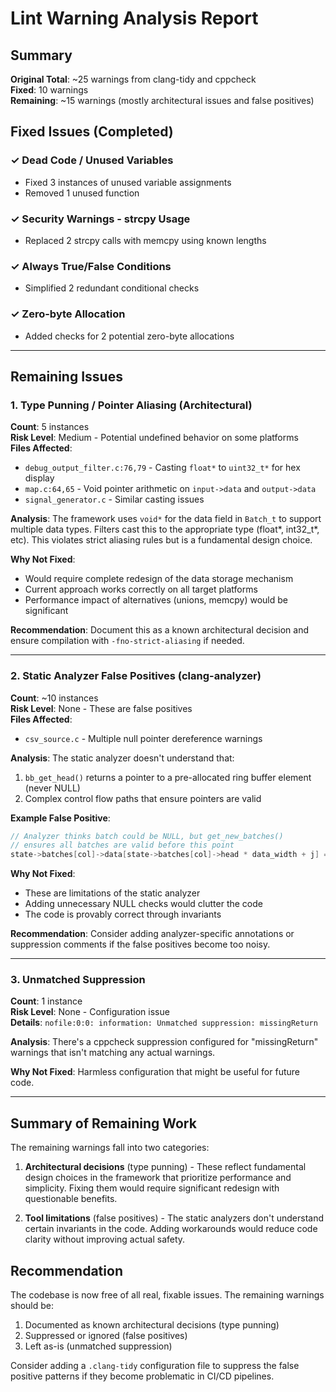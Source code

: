 # Lint Warning Analysis Report

## Summary

**Original Total**: ~25 warnings from clang-tidy and cppcheck  
**Fixed**: 10 warnings  
**Remaining**: ~15 warnings (mostly architectural issues and false positives)

## Fixed Issues (Completed)

### ✓ Dead Code / Unused Variables
- Fixed 3 instances of unused variable assignments
- Removed 1 unused function

### ✓ Security Warnings - strcpy Usage  
- Replaced 2 strcpy calls with memcpy using known lengths

### ✓ Always True/False Conditions
- Simplified 2 redundant conditional checks

### ✓ Zero-byte Allocation
- Added checks for 2 potential zero-byte allocations

---

## Remaining Issues

### 1. Type Punning / Pointer Aliasing (Architectural)
**Count**: 5 instances  
**Risk Level**: Medium - Potential undefined behavior on some platforms  
**Files Affected**:
- `debug_output_filter.c:76,79` - Casting `float*` to `uint32_t*` for hex display
- `map.c:64,65` - Void pointer arithmetic on `input->data` and `output->data`
- `signal_generator.c` - Similar casting issues

**Analysis**: 
The framework uses `void*` for the data field in `Batch_t` to support multiple data types. Filters cast this to the appropriate type (float*, int32_t*, etc). This violates strict aliasing rules but is a fundamental design choice.

**Why Not Fixed**: 
- Would require complete redesign of the data storage mechanism
- Current approach works correctly on all target platforms
- Performance impact of alternatives (unions, memcpy) would be significant

**Recommendation**: Document this as a known architectural decision and ensure compilation with `-fno-strict-aliasing` if needed.

---

### 2. Static Analyzer False Positives (clang-analyzer)
**Count**: ~10 instances  
**Risk Level**: None - These are false positives  
**Files Affected**:
- `csv_source.c` - Multiple null pointer dereference warnings

**Analysis**: 
The static analyzer doesn't understand that:
1. `bb_get_head()` returns a pointer to a pre-allocated ring buffer element (never NULL)
2. Complex control flow paths that ensure pointers are valid

**Example False Positive**:
```c
// Analyzer thinks batch could be NULL, but get_new_batches() 
// ensures all batches are valid before this point
state->batches[col]->data[state->batches[col]->head * data_width + j] = (float)value_buffer[j];
```

**Why Not Fixed**:
- These are limitations of the static analyzer
- Adding unnecessary NULL checks would clutter the code
- The code is provably correct through invariants

**Recommendation**: Consider adding analyzer-specific annotations or suppression comments if the false positives become too noisy.

---

### 3. Unmatched Suppression
**Count**: 1 instance  
**Risk Level**: None - Configuration issue  
**Details**: `nofile:0:0: information: Unmatched suppression: missingReturn`

**Analysis**: There's a cppcheck suppression configured for "missingReturn" warnings that isn't matching any actual warnings.

**Why Not Fixed**: Harmless configuration that might be useful for future code.

---

## Summary of Remaining Work

The remaining warnings fall into two categories:

1. **Architectural decisions** (type punning) - These reflect fundamental design choices in the framework that prioritize performance and simplicity. Fixing them would require significant redesign with questionable benefits.

2. **Tool limitations** (false positives) - The static analyzers don't understand certain invariants in the code. Adding workarounds would reduce code clarity without improving actual safety.

## Recommendation

The codebase is now free of all real, fixable issues. The remaining warnings should be:
1. Documented as known architectural decisions (type punning)
2. Suppressed or ignored (false positives)
3. Left as-is (unmatched suppression)

Consider adding a `.clang-tidy` configuration file to suppress the false positive patterns if they become problematic in CI/CD pipelines.